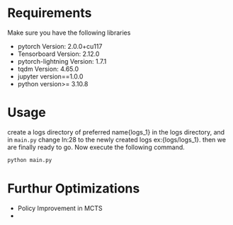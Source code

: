 # Requirements
Make sure you have the following libraries
- pytorch               Version: 2.0.0+cu117
- Tensorboard           Version: 2.12.0
- pytorch-lightning     Version: 1.7.1
- tqdm                  Version: 4.65.0
- jupyter               version==1.0.0
- python                version>= 3.10.8

# Usage
create a logs directory of preferred name{logs_1} in the logs directory, and in ```main.py``` change ln:28 to the newly created logs ex:{logs/logs_1}. then we are finally ready to go. Now execute the following command.
```bash
python main.py
```



# Furthur Optimizations
- Policy Improvement in MCTS
- 